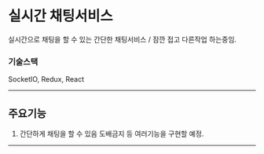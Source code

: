 # 실시간 채팅서비스

실시간으로 채팅을 할 수 있는 간단한 채팅서비스 / 잠깐 접고 다른작업 하는중임.

### 기술스택

SocketIO, Redux, React

---------------------------------------
## 주요기능 

1. 간단하게 채팅을 할 수 있음 도배금지 등 여러기능을 구현할 예정.

---------------------------------------
